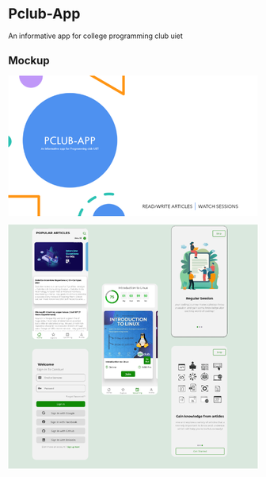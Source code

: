 # Pclub-App
An informative app for college programming club uiet

## Mockup
![banner](https://github.com/aryan-basu/Pclub-App/blob/master/ui/pic5.png)

![banner](https://github.com/aryan-basu/Pclub-App/blob/master/ui/pic6.png)
